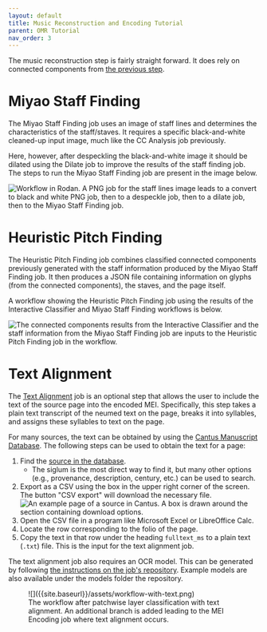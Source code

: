 ```yaml
---
layout: default
title: Music Reconstruction and Encoding Tutorial
parent: OMR Tutorial
nav_order: 3
---
```


The music reconstruction step is fairly straight forward. It does rely on
connected components from [the previous step]({{site.baseurl}}/overview/classification).

# Miyao Staff Finding

The Miyao Staff Finding job uses an image of staff lines and determines the characteristics of the staff/staves.
It requires a specific black-and-white cleaned-up input image, much like
the CC Analysis job previously.

Here, however, after despeckling the black-and-white image it should be dilated using the Dilate job to improve the results of the staff finding job.
The steps to run the Miyao Staff Finding job are present in the image below.

![Workflow in Rodan. A PNG job for the staff lines image leads to a convert to black and white PNG job, then to a despeckle job, then to a dilate job, then to the Miyao Staff Finding job.]({{site.baseurl}}/assets/workflow-miyao.png)

# Heuristic Pitch Finding

The Heuristic Pitch Finding job combines classified connected components
previously generated with the staff information produced by the Miyao Staff Finding job.
It then produces a JSON file containing information on glyphs (from the connected components), the staves, and the page itself.

A workflow showing the Heuristic Pitch Finding job using the results of the Interactive Classifier and Miyao Staff Finding workflows is below.

![The connected components results from the Interactive Classifier and the staff information from the Miyao Staff Finding job are inputs to the Heuristic Pitch Finding job in the workflow.]({{site.baseurl}}/assets/workflow-ic-miyao-pf.png)

# Text Alignment

The [Text Alignment]({{site.baseurl}}/overview/reconstruction-and-encoding#text-alignment)
job is an optional step that allows the user to include the text of the
source page into the encoded MEI. Specifically, this step takes a plain
text transcript of the neumed text on the page, breaks it into syllables,
and assigns these syllables to text on the page.

For many sources, the text can be obtained by using the
[Cantus Manuscript Database](http://cantus.uwaterloo.ca). The following
steps can be used to obtain the text for a page:

1. Find the [source in the database](http://cantus.uwaterloo.ca/sources).
    * The siglum is the most direct way to find it, but many other options
    (e.g., provenance, description, century, etc.) can be used to search.
2. Export as a CSV using the box in the upper right corner of the screen.
The button "CSV export" will download the necessary file.
![An example page of a source in Cantus. A box is drawn around the section containing download options.]({{site.baseurl}}/assets/cantus-source.png)
3. Open the CSV file in a program like Microsoft Excel or LibreOffice Calc.
4. Locate the row corresponding to the folio of the page.
5. Copy the text in that row under the heading `fulltext_ms` to a plain text (`.txt`) file. This is the input for the text alignment job.

The text alignment job also requires an OCR model. This can be generated
by following [the instructions on the job's repository](https://github.com/DDMAL/text-alignment#training-a-new-ocropus-model).
Example models are also available under the models folder the repository.

<figure markdown="1">
![]({{site.baseurl}}/assets/workflow-with-text.png)
<figcaption>
The workflow after patchwise layer classification with text alignment.
An additional branch is added leading to the MEI Encoding job
where text alignment occurs.
</figcaption>
</figure>
